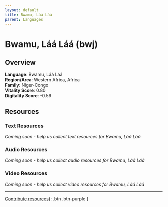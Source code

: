 ```yaml
---
layout: default
title: Bwamu, Láá Láá
parent: Languages
---
```


# Bwamu, Láá Láá (bwj)

## Overview

**Language**: Bwamu, Láá Láá  
**Region/Area**: Western Africa, Africa  
**Family**: Niger-Congo  
**Vitality Score**: 0.80  
**Digitality Score**: -0.56  

## Resources

### Text Resources
*Coming soon - help us collect text resources for Bwamu, Láá Láá*

### Audio Resources
*Coming soon - help us collect audio resources for Bwamu, Láá Láá*

### Video Resources
*Coming soon - help us collect video resources for Bwamu, Láá Láá*

---

[Contribute resources](https://fairtrain.github.io/){: .btn .btn-purple }
